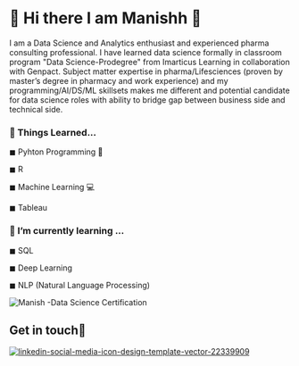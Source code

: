 # 🙂 Hi there I am Manishh 👋

I am a Data Science and Analytics enthusiast and experienced pharma consulting professional. I have learned data science formally in classroom program "Data Science-Prodegree" from Imarticus Learning in collaboration with Genpact. Subject matter expertise in pharma/Lifesciences (proven by master’s degree in pharmacy and work experience) and my programming/AI/DS/ML skillsets makes me different and potential candidate for data science roles with ability to bridge gap between business side and technical side.

### 🔭 Things Learned...

◼ Pyhton Programming 🐍 


◼ R 


◼ Machine Learning 💻


◼ Tableau 



### 🌱 I’m currently learning ...

◼ SQL



◼ Deep Learning


◼ NLP (Natural Language Processing)



![Manish -Data Science Certification](https://user-images.githubusercontent.com/64687046/92443853-b840cc00-f1cf-11ea-9c49-4e41b00f7e69.JPG)


## Get in touch📌
 [
![linkedin-social-media-icon-design-template-vector-22339909](https://user-images.githubusercontent.com/64687046/92454503-33a97a00-f1de-11ea-8736-87bc5664ea68.jpg)
](https://www.linkedin.com/in/manish999dahivadkar/) 
<!--
**Manish-Dahivadkar/Manish-Dahivadkar** is a ✨ _special_ ✨ repository because its `README.md` (this file) appears on your GitHub profile.

Here are some ideas to get you started:

- 🔭 I’m currently working on ...
- 🌱 I’m currently learning ...
- 👯 I’m looking to collaborate on ...
- 🤔 I’m looking for help with ...
- 💬 Ask me about ...
- 📫 How to reach me: ...
- 😄 Pronouns: ...
- ⚡ Fun fact: ...
-->
